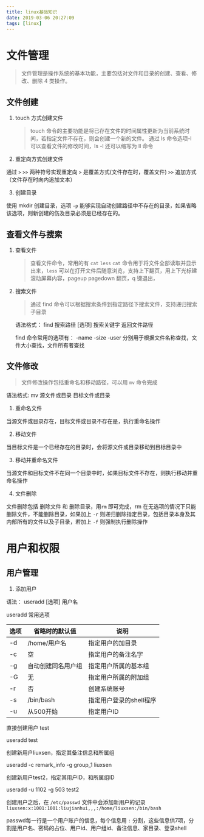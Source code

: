 ```yaml
---
title: linux基础知识
date: 2019-03-06 20:27:09
tags: [linux]
---
```


# 文件管理

> 文件管理是操作系统的基本功能，主要包括对文件和目录的创建、查看、修改、删除 4 类操作。

## 文件创建

1.  touch 方式创建文件

    > touch 命令的主要功能是将已存在文件的时间属性更新为当前系统时间，若指定文件不存在，则会创建一个新的文件。
    > 通过 ls 命令选项-l 可以查看文件的修改时间，ls -l 还可以缩写为 ll 命令

1.  重定向方式创建文件

通过 `>` `>>` 两种符号实现重定向 `>` 是覆盖方式(文件存在时，覆盖文件) `>>` 追加方式（文件存在时向内追加文本）

3.  创建目录

使用 mkdir 创建目录，选项 `-p` 能够实现自动创建路径中不存在的目录，如果省略该选项，则新创建的伤及目录必须是已经存在的。

## 查看文件与搜索

1.  查看文件

    > 查看文件命令，常用的有 `cat` `less` `cat` 命令用于将文件全部读取并显示出来，`less` 可以在打开文件后随意浏览，支持上下翻页，用上下光标建滚动屏幕内容，pageup pagedown 翻页，q 键退出，

2.  搜索文件

    > 通过 find 命令可以根据搜索条件到指定路径下搜索文件，支持递归搜索子目录

    语法格式： find 搜索路径 [选项] 搜索关键字
    返回文件路径

    find 命令常用的选项有： -name -size -user 分别用于根据文件名称查找，文件大小查找，文件所有者查找

## 文件修改

> 文件修改操作包括重命名和移动路径，可以用 `mv` 命令完成

语法格式: mv 源文件或目录 目标文件或目录

1. 重命名文件

当源文件或目录存在，目标文件或目录不存在是，执行重命名操作

2. 移动文件

当目标文件是一个已经存在的目录时，会将源文件或目录移动到目标目录中

3. 移动并重命名文件

当源文件和目标文件不在同一个目录中时，如果目标文件不存在，则执行移动并重命名操作

4. 文件删除

文件删除包括 删除文件 和 删除目录，用`rm` 即可完成，rm 在无选项的情况下只能删除文件，不能删除目录，如果加上 `-r` 则递归删除指定目录，包括目录本身及其内部所有的文件以及子目录，若加上 `-f` 则强制执行删除操作

# 用户和权限

## 用户管理

1. 添加用户

语法： useradd [选项] 用户名

useradd 常用选项

| 选项 | 省略时的默认值     | 说明                    |
| ---- | ------------------ | ----------------------- |
| -d   | /home/用户名       | 指定用户的加目录        |
| -c   | 空                 | 指定用户的备注名字      |
| -g   | 自动创建同名用户组 | 指定用户所属的基本组    |
| -G   | 无                 | 指定用户所属的附加组    |
| -r   | 否                 | 创建系统账号            |
| -s   | /bin/bash          | 指定用户登录的shell程序 |
| -u   | 从500开始          | 指定用户ID              |

直接创建用户 test 

useradd test

创建新用户liuxsen，指定其备注信息和所属组

useradd -c remark_info -g group_1 liuxsen

创建新用户test2，指定其用户ID，和所属组ID

useradd -u 1102 -g 503 test2


创建用户之后，在 `/etc/passwd` 文件中会添加新用户的记录
`liuxsen:x:1001:1001:liujianhui,,,:/home/liuxsen:/bin/bash`

passwd每一行是一个用户账户的信息，每个信息用 `:` 分割，这些信息供7项，分割是用户名、密码的占位、用户id、用户组id、备注信息、家目录、登录shell


